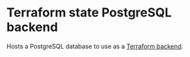 # Terraform state PostgreSQL backend

Hosts a PostgreSQL database to use as a [Terraform backend](https://developer.hashicorp.com/terraform/language/backend/pg).
